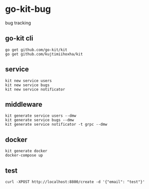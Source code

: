 # go-kit-bug
bug tracking


## go-kit cli
```
go get github.com/go-kit/kit
go get github.com/kujtimiihoxha/kit
```

## service
```
kit new service users
kit new service bugs
kit new service notificator
```

## middleware
```
kit generate service users --dmw
kit generate service bugs --dmw
kit generate service notificator -t grpc --dmw
```

## docker
```
kit generate docker
docker-compose up
```

## test
```
curl -XPOST http://localhost:8800/create -d '{"email": "test"}'
```
